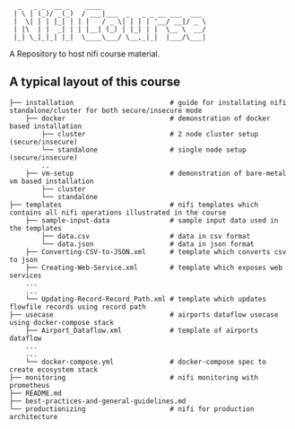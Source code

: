 
      _   _ _  __ _    ____                          
     | \ | (_)/ _(_)  / ___|___  _   _ _ __ ___  ___ 
     |  \| | | |_| | | |   / _ \| | | | '__/ __|/ _ \
     | |\  | |  _| | | |__| (_) | |_| | |  \__ \  __/
     |_| \_|_|_| |_|  \____\___/ \__,_|_|  |___/\___|



A Repository to host nifi course material.

## A typical layout of this course

    ├── installation                        # guide for installating nifi standalone/cluster for both secure/insecure mode
        ├── docker                          # demonstration of docker based installation
            ├── cluster                     # 2 node cluster setup (secure/insecure)
            └── standalone                  # single node setup (secure/insecure)
            ..
        ├── vm-setup                        # demonstration of bare-metal vm based installation
            ├── cluster    
            └── standalone
    ├── templates                           # nifi templates which contains all nifi operations illustrated in the course
        ├── sample-input-data               # sample input data used in the templates
            ├── data.csv                    # data in csv format
            └── data.json                   # data in json format
        ├── Converting-CSV-to-JSON.xml      # template which converts csv to json
        ├── Creating-Web-Service.xml        # template which exposes web services
        ...
        ...
        └── Updating-Record-Record_Path.xml # template which updates flowfile records using record path 
    ├── usecase                             # airports dataflow usecase using docker-compose stack 
        ├── Airport_Dataflow.xml            # template of airports dataflow
        ...
        ...
        └── docker-compose.yml              # docker-compose spec to create ecosystem stack
    ├── monitoring                          # nifi monitoring with prometheus
    ├── README.md
    ├── best-practices-and-general-guidelines.md
    └── productionizing                     # nifi for production architecture

